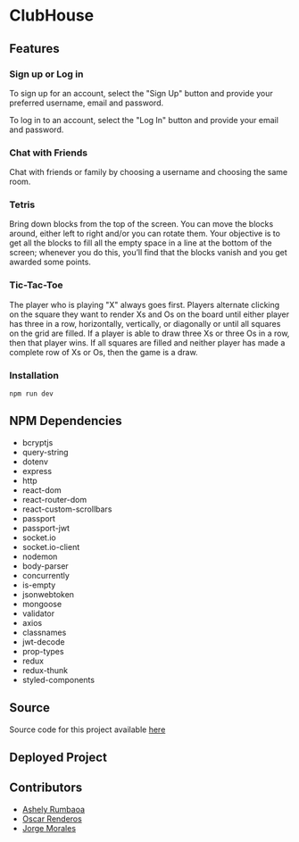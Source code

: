 # ClubHouse

## Features

### Sign up or Log in

To sign up for an account, select the "Sign Up" button and provide your preferred username, email and password.

To log in to an account, select the "Log In" button and provide your email and password.

### Chat with Friends
Chat with friends or family by choosing a username and choosing the same room.

### Tetris

Bring down blocks from the top of the screen. You can move the blocks around, either left to right and/or you can rotate them. Your objective is to get all the blocks to fill all the empty space in a line at the bottom of the screen; whenever you do this, you’ll find that the blocks vanish and you get awarded some points.

### Tic-Tac-Toe

The player who is playing "X" always goes first. Players alternate clicking on the square they want to render Xs and Os on the board until either player has three in a row, horizontally, vertically, or diagonally or until all squares on the grid are filled. If a player is able to draw three Xs or three Os in a row, then that player wins. If all squares are filled and neither player has made a complete row of Xs or Os, then the game is a draw.

### Installation

```npm run dev```

## NPM Dependencies

- bcryptjs
- query-string
- dotenv
- express
- http
- react-dom
- react-router-dom
- react-custom-scrollbars
- passport
- passport-jwt
- socket.io
- socket.io-client
- nodemon
- body-parser
- concurrently
- is-empty
- jsonwebtoken
- mongoose
- validator
- axios
- classnames
- jwt-decode
- prop-types
- redux
- redux-thunk
- styled-components


## Source

Source code for this project available [here](https://github.com/AshelyNicole/ReactProject3)

## Deployed Project

## Contributors

-  [Ashely Rumbaoa](https://github.com/AshelyNicole)
-  [Oscar Renderos](https://github.com/orenderos)
-  [Jorge Morales](https://github.com/jmorales113)
